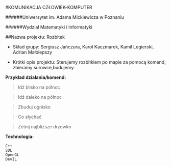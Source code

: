 #KOMUNIKACJA CZŁOWIEK-KOMPUTER

######Uniwersytet im. Adama Mickiewicza w Poznaniu

######Wydział Matematyki i Informatyki

##Nazwa projektu: Rozbitek

- Skład grupy: Sergiusz Jańczura, Karol Kaczmarek, Kamil Legierski, Adrian Małolepszy

- Krótki opis projektu: Sterujemy rozbitkiem po mapie za pomocą komend, zbieramy surowce,budujemy.


**Przykład działania/komend:**

> Idź blisko na północ 

> Idź daleko na północ

> Zbuduj ognisko

> Co słychać

> Zetnij najbliższe drzewko



**Technologia:**
```
C++
SDL
OpenGL
DevIL
```
